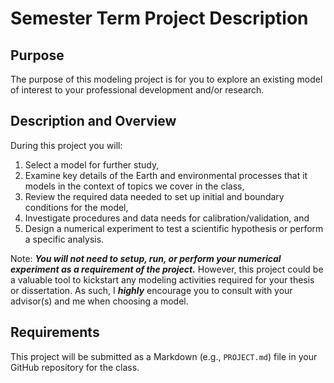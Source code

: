 # Semester Term Project Description

## Purpose
The purpose of this modeling project is for you to explore an existing model of interest to your professional development and/or research. 

## Description and Overview
During this project you will: 

1. Select a model for further study, 
2. Examine key details of the Earth and environmental processes that it models in the context of topics we cover in the class,
3. Review the required data needed to set up initial and boundary conditions for the model,
4. Investigate procedures and data needs for calibration/validation, and 
5. Design a numerical experiment to test a scientific hypothesis or perform a specific analysis. 

Note: ___You will not need to setup, run, or perform your numerical experiment as a requirement of the project.___ However, this project could be a valuable tool to kickstart any modeling activities required for your thesis or dissertation. As such, I ___highly___ encourage you to consult with your advisor(s) and me when choosing a model. 

## Requirements
This project will be submitted as a Markdown (e.g., `PROJECT.md`) file in your GitHub repository for the class.   
